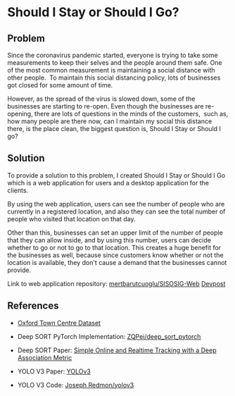 # Should I Stay or Should I Go?

## Problem
Since the coronavirus pandemic started, everyone is trying to take some measurements to keep their selves and the people around them safe. One of the most common measurement is maintaining a social distance with other people. 
To maintain this social distancing policy, lots of businesses got closed for some amount of time. 

However, as the spread of the virus is slowed down, some of the businesses are starting to re-open.
Even though the businesses are re-opening, there are lots of questions in the minds of the customers, 
such as, how many people are there now, can I maintain my social this distance there, is the place clean,
the biggest question is, Should I Stay or Should I go?

## Solution
To provide a solution to this problem, I created Should I Stay or Should I Go which is a web application for users and a desktop application for the clients.

By using the web application, users can see the number of people who are currently in a registered location, and also they can see the total number of people who visited that location on that day. 

Other than this, businesses can set an upper limit of the number of people that they can allow inside, and by using this number, 
users can decide whether to go or not to go to that location. This creates a huge benefit for the businesses as well, because since customers know whether or not the location is available, they don't cause a demand that the businesses cannot provide.

Link to web application repository: [mertbarutcuoglu/SISOSIG-Web](https://github.com/mertbarutcuoglu/SISOSIG-Web)
[Devpost](https://devpost.com/software/should-i-stay-or-should-i-go)

## References
- [Oxford Town Centre Dataset](https://megapixels.cc/oxford_town_centre/)
- Deep SORT PyTorch Implementation: [ZQPei/deep_sort_pytorch](https://github.com/ZQPei/deep_sort_pytorch)

- Deep SORT Paper: [Simple Online and Realtime Tracking with a Deep Association Metric](https://arxiv.org/abs/1703.07402)

- YOLO V3 Paper: [YOLOv3](https://pjreddie.com/media/files/papers/YOLOv3.pdf)

- YOLO V3 Code: [Joseph Redmon/yolov3](https://pjreddie.com/darknet/yolo/)
